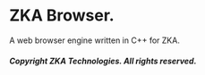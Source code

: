 # ZKA Browser.

A web browser engine written in C++ for ZKA.

##### Copyright ZKA Technologies. All rights reserved.

